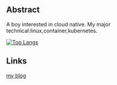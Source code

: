 ## Abstract 

A boy interested in cloud native. My major technical:linux,container,kubernetes.

[![Top Langs](https://github-readme-stats.vercel.app/api/top-langs/?username=dawnguodev&layout=compact)](https://github.com/anuraghazra/github-readme-stats)


## Links
[my blog](https://blog.dawnguo.cn )
